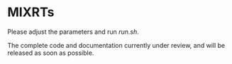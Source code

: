 # MIXRTs

Please adjust the parameters and run *run.sh*.

The complete code and documentation currently under review, and will be released as soon as possible.